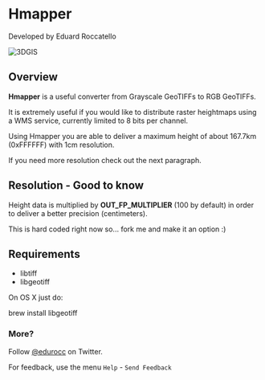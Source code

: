 # Hmapper

Developed by Eduard Roccatello

![3DGIS](http://www.3dgis.it/wp-content/themes/gis2013/images/3dgis.png)

## Overview

**Hmapper** is a useful converter from Grayscale GeoTIFFs to RGB GeoTIFFs.

It is extremely useful if you would like to distribute raster heightmaps using a WMS service, currently limited to 8 bits per channel.

Using Hmapper you are able to deliver a maximum height of about 167.7km (0xFFFFFF) with 1cm resolution.

If you need more resolution check out the next paragraph.


## Resolution - Good to know

Height data is multiplied by **OUT_FP_MULTIPLIER** (100 by default) in order to deliver a better precision (centimeters).

This is hard coded right now so... fork me and make it an option :)

## Requirements
* libtiff
* libgeotiff

On OS X just do:

brew install libgeotiff


### More?

Follow [@edurocc](http://twitter.com/edurocc) on Twitter.

For feedback, use the menu `Help` - `Send Feedback`
